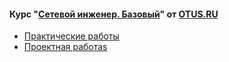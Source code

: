#### Курс "[Сетевой инженер. Базовый](https://otus.ru/lessons/setevoy-inzhener-basic/)" от [OTUS.RU](https://otus.ru/)
- [Практические работы](https://github.com/Art1shock/otus-networks/tree/main/labs)
- [Проектная работаs](https://github.com/Art1shock/otus-networks/tree/main/final)
